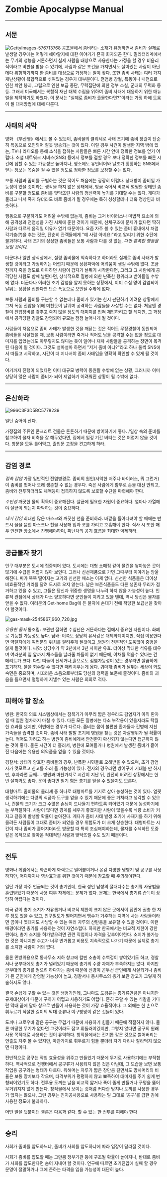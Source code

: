 # Zombie Apocalypse Manual
 



***

## __서문__
![GettyImages-576713768](https://media.gq.com.mx/photos/5d213d9979772427fc09fd9e/16:9/w_1920,c_limit/GettyImages-576713768.jpg)
공포물에서 좀비라는 소재가 유행하면서 좀비가 실제로 발생할 경우에는 어떻게 해야할지에 대한 이야기가 흔히 회자되곤 한다. 밀리터리계에서는 무기의 성능을 거론하면서 실제 사람을 대상으로 사용한다는 가정을 할 경우 비윤리적이라고 비판을 받을 수 있기에, 사람과 같은 조건을 가지면서도 살아있는 사람이 아닌데다 위험하기까지 한 좀비를 대상으로 가정하는 일이 잦다. 
또한 좀비 사태는 여러 가지 재난상황이 복합적으로 섞여있는 경우가 대부분이다. 전염병 창궐, 폭동이나 내전으로 인한 치안 붕괴, 고립으로 인한 보급 중단, 무력집단에 의한 정부 소실, 군대의 무력화 등등. 그래서 미국에서는 복합적 재난 대책 수립을 위하여 좀비 사태에 대응하기 위한 매뉴얼을 제작하기도 하였다. 이 문서는 "실제로 좀비가 출몰한다면?"이라는 가정 하에 도움이 될 대처방법에 대해 다룬다.

***

## __사태의 서막__

영화 《부산행》에서도 볼 수 있듯이, 좀비물의 클리셰로 사태 초기에 좀비 창궐이 단순히 폭동으로 오인되어 잘못 방송되는 것이 있다. 이럴 경우 사건이 발생한 지역 밖에 있는, TV나 라디오를 통해 소식을 접하는 사람들은 빠른 시간 안에 정확한 정보를 얻기 어렵다. 소셜 네트워크 서비스(SNS) 등에서 정보를 접할 경우 보다 정확한 정보를 빠른 시간에 접할 수 있는 가능성은 높아지나, 평소에도 유언비어와 날조가 횡횡하는 SNS에서 얻는 정보는 목숨을 걸 수 있을 정도로 정확한 정보를 보장할 수는 없다.
 
보통 사람과 좀비를 구별하는 것은 적어도 처음에는 굉장히 어렵다. 상대방이 좀비일 가능성이 있을 것이라는 생각을 하지 않은 상태에서, 방금 죽어서 비교적 멀쩡한 상태인 좀비를 구분할 정도로 좀비를 맞닥뜨린 사람의 정신력이 높기를 기대할 수는 없다. 게다가 물리고 나서 죽지 않더라도 바로 좀비가 될 경우에는 특히 싱싱할테니 더욱 정상인과 비슷하다.
 
행동으로 구분하기도 어려울 수밖에 없는게, 좀비는 그저 바이러스나 마법적 요소에 의해 공격성과 전염성을 가진 시체에 준한 것이기 때문에, 신체구조에 문제가 없다면 딱히 사람과 다르게 움직일 이유가 없기 때문이다. 요즘 자주 볼 수 있는 좀비 흉내에서 처럼 각기춤(?)을 추는 것은, 단순히 관객들에게 "얘 사람 아녜요!"라고 알리기 위한 수단에 불과하다. 사태 초기의 싱싱한 좀비들은 보통 사람과 다를 것 없는, *다만 흉폭한 행동을 보일 것이다.*
 
더군다나 일반 상식상에서, 설령 좀비물에 익숙하다고 하더라도 실제로 좀비 사태가 발생할 것이라고 가정하기는 어렵기 때문에 상황파악에 어려움이 생길 수밖에 없다. 조금 전까지 죽을 정도로 아파하던 사람이 갑자기 날뛰기 시작한다면, 그리고 그 사람에게 공격당한 사람도 함께 날뛴다면, 상식적으로 질병에 의한 난폭한 행위라고 받아들일 수밖에 없다. 더군다나 이러한 초기 감염을 알지 못하는 상황에서, 이미 수십 명이 감염되어 날뛰는 상황을 접한다면 단순 폭동으로 오인될 수밖에 없다.
 
보통 사람과 좀비를 구분할 수 없는데다 좀비가 있기는 한지 판단하기 어려운 상황에서 그저 폭동 진압을 위해 미친듯이 날뛰며 공격하는 사람들을 사살할 수는 없다. 처음엔 경찰이 진압장비를 갖추고 죽지 않을 정도의 대미지를 입혀 제압하려고 할 테지만, 그 과정에서 공격당한 경찰도 감염되어 규모는 점점 늘어나게 될 것이다.
 
사람들이 처음으로 좀비 사태가 발생한 것을 깨닫는 것은 적어도 무장경찰이 동원되어 좀비들을 사살했을 때, 보통 사람이라면 죽거나 적어도 남을 공격할 수는 없을 정도로 대미지를 입었는데도 아무렇지도 않다는 듯이 일어나 재차 사람들을 공격하는 장면이 목격된 다음이 될 것이다. 그것도 설마설마 하면서 "저거 좀비 아냐?"라고 하나 둘씩 SNS에서 떠들고 시작하고, 시간이 더 지나서야 좀비 사태임을 명확히 확인할 수 있게 될 것이다.
 
여기까지 진행이 되었다면 이미 대규모 병력이 동원될 수밖에 없는 상황, 그러니까 이미 상당히 많은 사람이 좀비가 되어 제압하기 어려워진 상황이 될 수밖에 없다.

*** 

## __은신하라__
![996C3F3D5BC5778239](https://t1.daumcdn.net/cfile/tistory/996C3F3D5BC5778239)

일단 숨어야 산다.
 
가정집의 주류인 콘크리트 건물은 튼튼하기 때문에 방어하기에 좋다. /일상 속의 준비를 참고하여 물자 비축을 잘 해두었다면, 집에서 일정 기간 버티는 것은 어렵지 않을 것이다. 창문을 모두 틀어막고, 출입문 고정을 견고하게 하라.
 
***

## __감염 경로__
_접촉 감염_
가장 일반적인 전염병경로. 좀비의 원인(사악한 저주나 바이러스, 뭐 그런거)이 좀비를 벗어나 오래 생존할 수 없는 경우다. 죽은 사람에게 함부로 손을 대선 안되고, 좀비와 전투하더라도 체액등이 접촉하지 않도록 보호할 수단을 마련해야 한다.
 
_수인성_
깨끗한 물의 획득이 중요해진다. 살균에 필요한 자원이 중요하다. 얼마나 가열해야 살균이 되는지 파악하는 것이 중요하다.
 
_대기 감염_
최대한 많은 마스크와 깨끗한 천을 준비하라. 바깥을 돌아다녀야 할 때에는 반드시 물을 묻힌 마스크나 천을 사용해 입과 코를 가리고 호흡해야 한다. 식사 시 또한 매우 안전한 장소에서 진행해야하며, 피난처의 공기 흐름을 최대한 억제하라.
 
***

## __공급물자 찾기__
인구 대부분은 도시에 집중되어 있다. 도시에는 대형 소매점 같이 물건을 쌓아놓은 곳이 많기에 수급은 어렵지 않아 보인다. 그러나 신선제품으로 가면 그때부터 이야기는 암울해진다. 피가 뚝뚝 떨어지는 고기와 신선한 채소는 이제 없다. 신선한 식품들은 더이상 비효율적인 거리를 달려 도시로 오지 않는다. 남은 보존식품들도 다른 생존자 무리가 점거하고 있을 수 있고, 그들은 당신과 귀중한 생명을 나누려 하지 않을 가능성이 높다. 인류적 관점에서 상태가 다소 양호하다면 군인들이 지키고 있을 텐데, 역시 당신은 물자를 얻을 수 없다. 여러분의 Get-home Bag에 든 물자에 손대기 전에 적당한 보급선을 찾아야 할것이다.

![gas-mask-2545867_960_720.jpg](https://cdn.pixabay.com/photo/2017/07/27/16/21/gas-mask-2545867_960_720.jpg)

_유용한 물자_
통조림: 보관만 잘하면 수십년은 거뜬하다는 점에서 중요한 자원이다. 화폐로 기능할 가능성도 높다.
담배: 이쪽도 상당히 유서깊은 대체화폐이지만, 직접 이용한다면 약탈자에게 여러분의 위치를 알려주게 될것이고 ,병원의 전문적인 도움없이 중병을 앓게 될것이다.
씨앗: 상당수가 약 2년에서 3년 사이만 유효. 더이상 막대한 석유를 태우며 여러분의 입 앞까지 채소들을 날라줄 차들이 없기 때문에, 야채를 먹을수 있다는 건 메리트가 크다. 다만 떠돌이 신세거나,흙으로도 점염가능성이 있는 경우라면 깔끔하게 포기하자. 물을 회수할 수 없다면 때려치우는게 옳다.
귀마개:좀비가 날뛰는 세상이 와도 숙면은 중요하며, 시끄러운 소음으로부터도 당신의 청력을 보존해 줄것이다. 좀비의 괴음을 들으면서 멀쩡하게 지낼수 있는 사람은 의외로 적다.
 
***

## __피해야 할 장소__
병원: 한국의 의료 시스템상에서는 잠복기가 아무리 짧은 경우라도 감염자가 아직 환자일 때 입원 절차까지 마칠 수 있다. 다른 모든 질병에는 다소 부작용이 있을지라도 탁월한 효과를 냈지만, 이번에는 경우가 다르다. 좀비는 몸이 불편한 환자들과 간병에 지친 가족들을 습격할 것이다. 좀비 사태 발발 초기에 병원을 찾는 것은 자살행위가 될 확률이 높다. 적어도 가려고 하는 병원이 좀비에게서 안전한지 확신되지 않는다면 접근하지 않는 것이 좋다. 물론 시간이 더 흘러서, 병원에 모여들거나 병원에서 발생한 좀비가 흩어진 다음에는 유용한 의약품을 얻을 수 있을 것이다.

경찰서: 상태가 양호한 좀비들의 경우, 난폭한 시민들로 오해받을 수 있으며, 초기 감염자가 멋모르고 신고를 하러 올 가능성이 있다. 전자의 경우라면 방어구에 기대볼 만 하지만, 후자라면 글쎄…. 병원과 마찬가지로 시간이 지난 뒤, 완전히 버려진 상황에서는 한 번 살펴봐도 좋다. 운이 좋다면 얻기 힘든 총기를 얻을 수 있을지도 모른다.

대형마트: 좀비물의 클리셰 중 하나로 대형마트를 기지로 삼아 농성하는 것이 있다. 얼핏 생각하기에는 다량의 식품과 도구를 얻을 수 있기 때문에 좋은 거처라고 생각할 수 있으나, 건물의 크기가 크고 수많은 손님이 드나들기 편하도록 되어있기 때문에 농성하기에는 부적절하다. 사람이 많다면 경계를 세우기 좋겠지만 사람이 많을수록 식량 소비가 커지고 갈등이 발생할 확률이 높아진다. 게다가 좀비 사태 발생 초기에 사재기를 하기 위해 몰려든 사람들이 그대로 좀비가 되었을 경우 위험도가 더 크게 상승한다. 대형마트는 시간이 지나 좀비가 흩어지더라도 방문할 때 특히 조심해야하는데, 물자를 수색하던 도중 같은 목적으로 찾아온 적대적인 사람과 맞닥뜨릴 수도 있기 때문이다.
 
***

## __전투__
영화나 게임에서는 화끈하게 화력으로 밀어붙이거나 온갖 다양한 냉병기 및 공구를 사용하지만, 어디까지나 영상효과를 위한 것이기 때문에 참고할 때 주의해야한다.
 
일단 가장 자주 언급되는 것이 총기인데, 한국 성인 남성의 절대다수는 총기류 사용법을 훈련받았기 때문에 사용 여부 자체에는 문제가 없다. 문제는 한국에서 총기류 습득이 상당히 어렵다는 것이다.
 
미국 같이 총기 소지가 자유롭거나 비교적 제한이 크지 않은 곳에서야 집안에 권총 한 자루 정도 있을 수 있고, 인구밀도가 떨어지면서 맹수가 거주하는 지역에 사는 사람들이라면 곰이나 멧돼지도 사냥할 수 있는 여러 자루의 산탄총을 보유할 수 있을 것이다. 이런 배경이라면 총기를 사용하는 것이 자연스럽다. 하지만 한국에서는 비교적 제한이 강한 편이라, 총기 소지를 허가받으려면 관련 직업이나 자격을 갖추어야한다. 소지가 불가능한 것은 아니지만 수고가 너무 번거롭고 비용도 지속적으로 나가기 때문에 실제로 총기를 소지한 사람이 거의 없다.
 
물론 민방위용으로 동사무소 지하 창고에 칼빈 소총이 수백정이 쌓여있기도 하고, 경찰서나 군부대에도 총기가 널려있기 때문에 총기의 수량 자체가 부족하지는 않다. 하지만 군부대의 총기를 얻으려 하다가는 좀비 때문에 신경이 곤두선 군인에게 사살되거나 좀비가 된 군인에게 감염될 가능성이 높고, 경찰서나 동사무소의 총기 보관 창고가 그렇게 허술하지도 않다.
 
결국 손쉽게 구할 수 있는 것은 냉병기인데, 그나마도 도검류는 총기류만큼은 아니지만 규제대상이기 때문에 구하기 어렵고 사용하기도 어렵다. 흔히 구할 수 있는 식칼을 기다란 막대 끝에 달아 창으로 만들어 사용하는 것이 가장 효율적이다. 그 외에는 한 손으로 휘두르기 적절한 길이의 막대 종류나 야구방망이 같은 것들이 있다.
 
도끼나 크로우바 같은 공구는 무겁기 때문에 사용하기 힘들기 때문에 적절하지 않다. 물론 마땅한 무기가 없다면 그것이라도 잡고 휘둘러야겠지만, 그렇지 않다면 공구의 원래 사용 목적대로 사용하는 것이 유익하다. 창작물에서는 전기톱 같은 것으로 썰어버리는 연출도 자주 볼 수 있지만, 마찬가지로 휘두르기 힘들 뿐더러 자기 다리나 잘라먹지 않으면 다행이다.
 
전반적으로 공구는 작업 효율성을 위주고 만들었기 때문에 무기로 사용하기에는 부적합하다. 역사적으로 전쟁터에서 공구류가 사용되지 않은 것은 아닌데, 그 모습을 보면 보통 작업용 공구와는 형태가 다르다. 워해머는 자루가 짧은 창만큼 길면서도 망치머리의 비율은 보통 망치보다 작으며, 타격부위가 평평하지 않고 뾰족하여 대미지를 주기 쉽게 변형되어있기도 하다. 전투용 도끼는 날을 비교적 얇거나 폭이 좁게 만들거나 구멍을 뚫어 무거워지지 않게 만든다. 창작물에서 보이는 것처럼 커다란 망치나 도끼를 사용한 경우가 없지는 않으나, 그런 경우는 진지공사용으로 사용하는 말 그대로 '공구'를 급한 김에 사용한 정도에 불과하다.
 
어떤 말을 덧붙이던 결론은 다음과 같다. 할 수 있는 한 전투를 피해야 한다
 
***

## __승리__
사회가 좀비를 압도하느냐, 좀비가 사회를 압도하냐에 따라 입장이 달라질 것이다.
 
사회가 좀비를 압도할 때는 그만큼 정부기관 등에 구조될 확률이 높아지나, 반대로 좀비가 사회를 압도한다면 숨어 지내야 할 것이다. 연구에 따르면 초기진압에 실패 할 경우 문명이 절멸하거나 그에 준하는 타격을 입을 가능성이 대단히 높다.